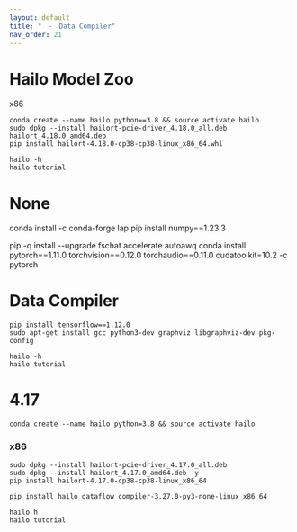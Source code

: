 ```yaml
---
layout: default
title: "　-　Data Compiler"
nav_order: 21
---
```


# Hailo Model Zoo
x86
```
conda create --name hailo python==3.8 && source activate hailo
sudo dpkg --install hailort-pcie-driver_4.18.0_all.deb hailort_4.18.0_amd64.deb
pip install hailort-4.18.0-cp38-cp38-linux_x86_64.whl
```
```
hailo -h
hailo tutorial
```

# None
conda install -c conda-forge lap
pip install numpy==1.23.3

pip -q install --upgrade fschat accelerate autoawq
conda install pytorch==1.11.0 torchvision==0.12.0 torchaudio==0.11.0 cudatoolkit=10.2 -c pytorch
# Data Compiler
```
pip install tensorflow==1.12.0
sudo apt-get install gcc python3-dev graphviz libgraphviz-dev pkg-config

hailo -h
hailo tutorial
```

# 4.17
```
conda create --name hailo python=3.8 && source activate hailo
```
### x86
```
sudo dpkg --install hailort-pcie-driver_4.17.0_all.deb
sudo dpkg --install hailort_4.17.0_amd64.deb -y
pip install hailort-4.17.0-cp38-cp38-linux_x86_64
```
```
pip install hailo_dataflow_compiler-3.27.0-py3-none-linux_x86_64
```
```
hailo h
hailo tutorial
```


